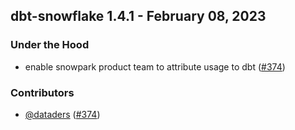 ## dbt-snowflake 1.4.1 - February 08, 2023

### Under the Hood

- enable snowpark product team to attribute usage to dbt ([#374](https://github.com/dbt-labs/dbt-snowflake/issues/374))

### Contributors
- [@dataders](https://github.com/dataders) ([#374](https://github.com/dbt-labs/dbt-snowflake/issues/374))
